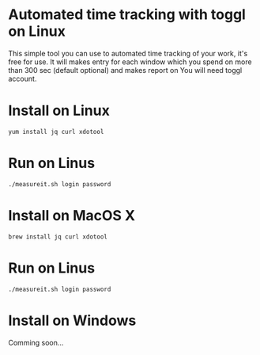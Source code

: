 # Automated time tracking with toggl on Linux

This simple tool you can use to automated time tracking of your work, it's free for use.
It will makes entry for each window which you spend on more than 300 sec (default optional) and makes report on
You will need toggl account.

# Install on Linux
``yum install jq curl xdotool``

# Run on Linus
``./measureit.sh login password``


# Install on MacOS X
``brew install jq curl xdotool``

# Run on Linus
``./measureit.sh login password``


# Install on Windows
Comming soon...
